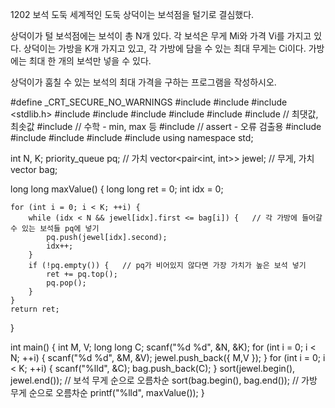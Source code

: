 1202 보석 도둑
세계적인 도둑 상덕이는 보석점을 털기로 결심했다.

상덕이가 털 보석점에는 보석이 총 N개 있다. 각 보석은 무게 Mi와 가격 Vi를 가지고 있다. 상덕이는 가방을 K개 가지고 있고, 각 가방에 담을 수 있는 최대 무게는 Ci이다. 
가방에는 최대 한 개의 보석만 넣을 수 있다.

상덕이가 훔칠 수 있는 보석의 최대 가격을 구하는 프로그램을 작성하시오.



#define _CRT_SECURE_NO_WARNINGS
#include <numeric>
#include <cstdio>
#include <stdlib.h>
#include <iostream>
#include <cstring>
#include <string>
#include <algorithm>
#include <vector>
#include <climits>   // 최댓값, 최솟값
#include <cmath>   // 수학 - min, max 등
#include <cassert>   // assert - 오류 검출용
#include <queue>
#include <stack>
#include <deque>
#include <map>
#include <set>
using namespace std;

int N, K;
priority_queue<int> pq;   // 가치
vector<pair<int, int>> jewel;   // 무게, 가치
vector<long long> bag;

long long maxValue() {
	long long ret = 0;
	int idx = 0;

	for (int i = 0; i < K; ++i) {
		while (idx < N && jewel[idx].first <= bag[i]) {   // 각 가방에 들어갈 수 있는 보석들 pq에 넣기
			pq.push(jewel[idx].second);
			idx++;
		}
		if (!pq.empty()) {   // pq가 비어있지 않다면 가장 가치가 높은 보석 넣기
			ret += pq.top();
			pq.pop();
		}
	}
	return ret;
}

int main() {
	int M, V;
	long long C;
	scanf("%d %d", &N, &K);
	for (int i = 0; i < N; ++i) {
		scanf("%d %d", &M, &V);
		jewel.push_back({ M,V });
	}
	for (int i = 0; i < K; ++i) {
		scanf("%lld", &C);
		bag.push_back(C);
	}
	sort(jewel.begin(), jewel.end());   // 보석 무게 순으로 오름차순
	sort(bag.begin(), bag.end());   // 가방 무게 순으로 오름차순
	printf("%lld", maxValue());
}
